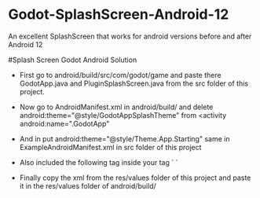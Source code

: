 # Godot-SplashScreen-Android-12
An excellent SplashScreen that works for android versions before and after Android 12

#Splash Screen Godot Android Solution

- First go to android/build/src/com/godot/game and paste there GodotApp.java and PluginSplashScreen.java from the src folder of this project.

- Now go to AndroidManifest.xml in android/build/ and delete android:theme="@style/GodotAppSplashTheme" from
<activity android:name=".GodotApp"
- And in <application> put android:theme="@style/Theme.App.Starting"
same in ExampleAndroidManifest.xml in src folder of this project

- Also included the following tag inside your <application> tag
´<meta-data
 android:name="org.godotengine.plugin.v1.PluginSplashScreen"
 android:value="com.matematica.canhaokids.PluginSplashScreen" /> ´
  
 - Finally copy the xml from the res/values ​​folder of this project and paste it in the res/values ​​folder of android/build/
